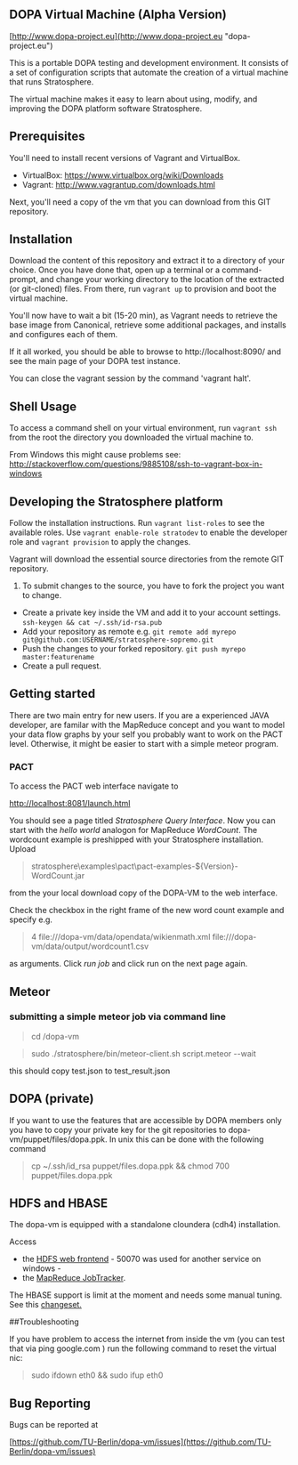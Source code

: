 ## DOPA Virtual Machine (Alpha Version)

[http://www.dopa-project.eu](http://www.dopa-project.eu "dopa-project.eu")

This is a portable DOPA testing and development environment. It consists
of a set of configuration scripts that automate the creation of a virtual
machine that runs Stratosphere.

The virtual machine makes it easy to learn about using, modify, and improving the
DOPA platform software Stratosphere.


## Prerequisites

You'll need to install recent versions of Vagrant and VirtualBox.

 * VirtualBox: https://www.virtualbox.org/wiki/Downloads
 * Vagrant: http://www.vagrantup.com/downloads.html

Next, you'll need a copy of the vm that you can download from this GIT repository.


## Installation

Download the content of this repository and extract it to a directory of your choice.
Once you have done that, open up a terminal or a command-prompt, and change your
working directory to the location of the extracted (or git-cloned) files.
From there, run `vagrant up` to provision and boot the virtual machine.

You'll now have to wait a bit (15-20 min), as Vagrant needs to retrieve the base image from
Canonical, retrieve some additional packages, and installs and configures each of
them.

If it all worked, you should be able to browse to http://localhost:8090/ and
see the main page of your DOPA test instance.

You can close the vagrant session by the command 'vagrant halt'.


## Shell Usage

To access a command shell on your virtual environment, run `vagrant ssh` from
the root the directory you downloaded the virtual machine to.

From Windows this might cause problems see:
http://stackoverflow.com/questions/9885108/ssh-to-vagrant-box-in-windows


## Developing the Stratosphere platform

Follow the installation instructions.
Run `vagrant list-roles` to see the available roles.
Use `vagrant enable-role stratodev` to enable the developer role and
`vagrant provision` to apply the changes.

Vagrant will download the essential source directories from the remote GIT repository.

1. To submit changes to the source, you have to fork the project you want to change.
* Create a private key inside the VM and add it to your account settings. `ssh-keygen && cat ~/.ssh/id-rsa.pub`
* Add your repository as remote e.g. `git remote add myrepo git@github.com:USERNAME/stratosphere-sopremo.git`
* Push the changes to your forked repository. `git push myrepo master:featurename`
* Create a pull request.

## Getting started

There are two main entry for new users. If you are a experienced JAVA developer,
are familar with the MapReduce concept and you want to model your data flow graphs
by your self you probably want to work on the PACT level.
Otherwise, it might be easier to start with a simple meteor program.

### PACT

To access the PACT web interface navigate to

[http://localhost:8081/launch.html](http://localhost:8081/launch.html)

You should see a page titled *Stratosphere Query Interface*.
Now you can start with the *hello world* analogon for MapReduce *WordCount*.
The wordcount example is preshipped with your Stratosphere installation. Upload

> stratosphere\examples\pact\pact-examples-${Version}-WordCount.jar

from the your local download copy of the DOPA-VM to the web interface.

Check the checkbox in the right frame of the new word count example and specify e.g.

> 4 file:///dopa-vm/data/opendata/wikienmath.xml file:///dopa-vm/data/output/wordcount1.csv

as arguments.
Click *run job* and click run on the next page again.

## Meteor
### submitting a simple meteor job via command line

> cd /dopa-vm

> sudo ./stratosphere/bin/meteor-client.sh script.meteor --wait

this should copy test.json to test_result.json

## DOPA (private)
If you want to use the features that are accessible by DOPA members only
you have to copy your private key for the git repositories to
dopa-vm/puppet/files/dopa.ppk. In unix this can be done with the following command
> cp ~/.ssh/id_rsa puppet/files.dopa.ppk && chmod 700 puppet/files.dopa.ppk

## HDFS and HBASE

The dopa-vm is equipped with a standalone cloundera (cdh4) installation.

Access 
* the [HDFS web frontend](http://localhost:50071) - 50070 was used for another service on windows -
* the [MapReduce JobTracker](http://localhost:8088).

The HBASE support is limit at the moment and needs some manual tuning.
See this [changeset.](https://gerrit.wikimedia.org/r/#/c/99381/)

##Troubleshooting

If you have problem to access the internet from inside the vm (you can test that via ping google.com ) run the following command to reset the virtual nic:

>sudo ifdown eth0 && sudo ifup eth0



## Bug Reporting

Bugs can be reported at

[https://github.com/TU-Berlin/dopa-vm/issues](https://github.com/TU-Berlin/dopa-vm/issues)
